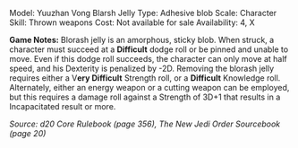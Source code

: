 Model: Yuuzhan Vong Blarsh Jelly
Type: Adhesive blob
Scale: Character
Skill: Thrown weapons
Cost: Not available for sale
Availability: 4, X

**Game Notes:** 
Blorash jelly is an amorphous, sticky blob. When struck, a character must succeed at a **Difficult** dodge roll or be pinned and unable to move. Even if this dodge roll succeeds, the character can only move at half speed, and his Dexterity is penalized by -2D. Removing the blorash jelly requires either a V**ery Difficult** Strength roll, or a **Difficult** Knowledge roll. Alternately, either an energy weapon or a cutting weapon can be employed, but this requires a damage roll against a Strength of 3D+1 that results in a Incapacitated result or more.

*Source: d20 Core Rulebook (page 356), The New Jedi Order Sourcebook (page 20)*